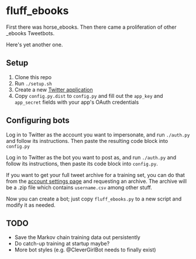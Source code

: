 # fluff_ebooks

First there was horse_ebooks. Then there came a proliferation of other _ebooks Tweetbots.

Here's yet another one.

## Setup

1. Clone this repo
2. Run `./setup.sh`
3. Create a new [Twitter application](http://apps.twitter.com)
4. Copy `config.py.dist` to `config.py` and fill out the `app_key` and `app_secret` fields with your app's OAuth credentials

## Configuring bots

Log in to Twitter as the account you want to impersonate, and run `./auth.py` and follow its instructions. Then paste the resulting code block into `config.py`

Log in to Twitter as the bot you want to post as, and run `./auth.py` and follow its instructions, then paste its code block into `config.py`.

If you want to get your full tweet archive for a training set, you can do that from the [account settings page](https://twitter.com/settings/account) and requesting an archive. The archive will be a .zip file which contains `username.csv` among other stuff.

Now you can create a bot; just copy `fluff_ebooks.py` to a new script and modify it as needed.

## TODO

* Save the Markov chain training data out persistently
* Do catch-up training at startup maybe?
* More bot styles (e.g. @CleverGirlBot needs to finally exist)